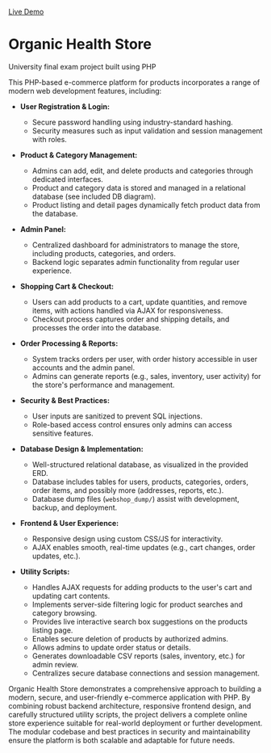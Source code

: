 [Live Demo](https://organichealth.zya.me/index.php)
# Organic Health Store

University final exam project built using PHP  

This PHP-based e-commerce platform for products incorporates a range of modern web development features, including:

- **User Registration & Login:**  
  - Secure password handling using industry-standard hashing.
  - Security measures such as input validation and session management with roles.

- **Product & Category Management:**  
  - Admins can add, edit, and delete products and categories through dedicated interfaces.
  - Product and category data is stored and managed in a relational database (see included DB diagram).
  - Product listing and detail pages dynamically fetch product data from the database.

- **Admin Panel:**  
  - Centralized dashboard for administrators to manage the store, including products, categories, and orders.
  - Backend logic separates admin functionality from regular user experience.

- **Shopping Cart & Checkout:**  
  - Users can add products to a cart, update quantities, and remove items, with actions handled via AJAX for responsiveness.
  - Checkout process captures order and shipping details, and processes the order into the database.

- **Order Processing & Reports:**  
  - System tracks orders per user, with order history accessible in user accounts and the admin panel.
  - Admins can generate reports (e.g., sales, inventory, user activity) for the store's performance and management.

- **Security & Best Practices:**  
  - User inputs are sanitized to prevent SQL injections.
  - Role-based access control ensures only admins can access sensitive features.

- **Database Design & Implementation:**  
  - Well-structured relational database, as visualized in the provided ERD.
  - Database includes tables for users, products, categories, orders, order items, and possibly more (addresses, reports, etc.).
  - Database dump files (`webshop_dump/`) assist with development, backup, and deployment.

- **Frontend & User Experience:**  
  - Responsive design using custom CSS/JS for interactivity.
  - AJAX enables smooth, real-time updates (e.g., cart changes, order updates, etc.).

- **Utility Scripts:**  
  - Handles AJAX requests for adding products to the user's cart and updating cart contents.
  - Implements server-side filtering logic for product searches and category browsing.
  - Provides live interactive search box suggestions on the products listing page.
  - Enables secure deletion of products by authorized admins.
  - Allows admins to update order status or details.
  - Generates downloadable CSV reports (sales, inventory, etc.) for admin review.
  - Centralizes secure database connections and session management.



Organic Health Store demonstrates a comprehensive approach to building a modern, secure, and user-friendly e-commerce application with PHP. 
By combining robust backend architecture, responsive frontend design, and carefully structured utility scripts, 
the project delivers a complete online store experience suitable for real-world deployment or further development. 
The modular codebase and best practices in security and maintainability ensure the platform is both scalable and adaptable for future needs.


